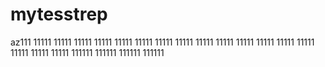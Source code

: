 # mytesstrep
az111
11111
11111
11111
11111
11111
11111
11111
11111
11111
11111
11111
11111
11111
11111
11111
11111
11111
111111
111111
111111
111111
